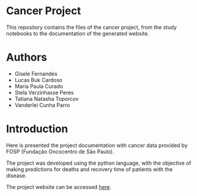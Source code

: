 # Cancer Project
This repository contains the files of the cancer project, from the study notebooks to the documentation of the generated website.

# Authors

* Gisele Fernandes
* Lucas Buk Cardoso
* Maria Paula Curado
* Stela Verzinhasse Peres
* Tatiana Natasha Toporcov
* Vanderlei Cunha Parro

# Introduction
Here is presented the project documentation with cancer data provided by FOSP (Fundação Oncocentro de São Paulo).

The project was developed using the python language, with the objective of making predictions for deaths and recovery time of patients with the disease.
 
The project website can be accessed [here](https://cancer-project.readthedocs.io/en/latest/index.html).
